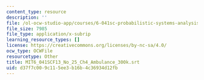 ```yaml
---
content_type: resource
description: ''
file: /ol-ocw-studio-app/courses/6-041sc-probabilistic-systems-analysis-and-applied-probability-fall-2013/d37f7c009c115ee3b16b4c36934d12fb_MIT6_041SCF13_No_25_Ch4_Ambulance_300k.vtt
file_size: 7985
file_type: application/x-subrip
learning_resource_types: []
license: https://creativecommons.org/licenses/by-nc-sa/4.0/
ocw_type: OCWFile
resourcetype: Other
title: MIT6_041SCF13_No_25_Ch4_Ambulance_300k.srt
uid: d37f7c00-9c11-5ee3-b16b-4c36934d12fb
---
```

